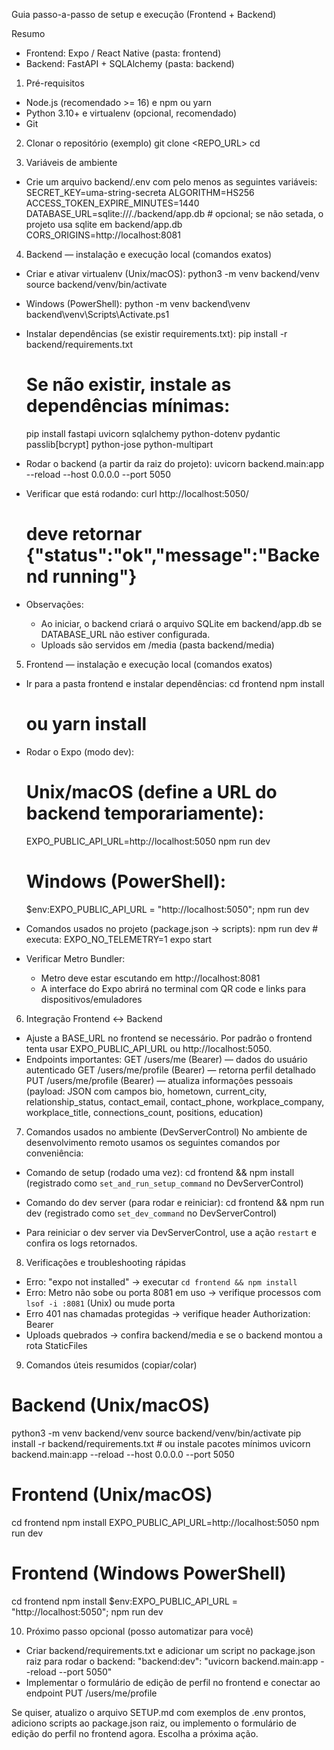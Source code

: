 Guia passo-a-passo de setup e execução (Frontend + Backend)

Resumo
- Frontend: Expo / React Native (pasta: frontend)
- Backend: FastAPI + SQLAlchemy (pasta: backend)

1) Pré-requisitos
- Node.js (recomendado >= 16) e npm ou yarn
- Python 3.10+ e virtualenv (opcional, recomendado)
- Git

2) Clonar o repositório (exemplo)
  git clone <REPO_URL>
  cd <repo-folder>

3) Variáveis de ambiente
- Crie um arquivo backend/.env com pelo menos as seguintes variáveis:
  SECRET_KEY=uma-string-secreta
  ALGORITHM=HS256
  ACCESS_TOKEN_EXPIRE_MINUTES=1440
  DATABASE_URL=sqlite:///./backend/app.db  # opcional; se não setada, o projeto usa sqlite em backend/app.db
  CORS_ORIGINS=http://localhost:8081

4) Backend — instalação e execução local (comandos exatos)
- Criar e ativar virtualenv (Unix/macOS):
  python3 -m venv backend/venv
  source backend/venv/bin/activate

- Windows (PowerShell):
  python -m venv backend\venv
  backend\venv\Scripts\Activate.ps1

- Instalar dependências (se existir requirements.txt):
  pip install -r backend/requirements.txt
  # Se não existir, instale as dependências mínimas:
  pip install fastapi uvicorn sqlalchemy python-dotenv pydantic passlib[bcrypt] python-jose python-multipart

- Rodar o backend (a partir da raiz do projeto):
  uvicorn backend.main:app --reload --host 0.0.0.0 --port 5050

- Verificar que está rodando:
  curl http://localhost:5050/
  # deve retornar {"status":"ok","message":"Backend running"}

- Observações:
  - Ao iniciar, o backend criará o arquivo SQLite em backend/app.db se DATABASE_URL não estiver configurada.
  - Uploads são servidos em /media (pasta backend/media)

5) Frontend — instalação e execução local (comandos exatos)
- Ir para a pasta frontend e instalar dependências:
  cd frontend
  npm install
  # ou yarn install

- Rodar o Expo (modo dev):
  # Unix/macOS (define a URL do backend temporariamente):
  EXPO_PUBLIC_API_URL=http://localhost:5050 npm run dev

  # Windows (PowerShell):
  $env:EXPO_PUBLIC_API_URL = "http://localhost:5050"; npm run dev

- Comandos usados no projeto (package.json -> scripts):
  npm run dev  # executa: EXPO_NO_TELEMETRY=1 expo start

- Verificar Metro Bundler:
  - Metro deve estar escutando em http://localhost:8081
  - A interface do Expo abrirá no terminal com QR code e links para dispositivos/emuladores

6) Integração Frontend ↔ Backend
- Ajuste a BASE_URL no frontend se necessário. Por padrão o frontend tenta usar EXPO_PUBLIC_API_URL ou http://localhost:5050.
- Endpoints importantes:
  GET /users/me (Bearer) — dados do usuário autenticado
  GET /users/me/profile (Bearer) — retorna perfil detalhado
  PUT /users/me/profile (Bearer) — atualiza informações pessoais (payload: JSON com campos bio, hometown, current_city, relationship_status, contact_email, contact_phone, workplace_company, workplace_title, connections_count, positions, education)

7) Comandos usados no ambiente (DevServerControl)
No ambiente de desenvolvimento remoto usamos os seguintes comandos por conveniência:
- Comando de setup (rodado uma vez):
  cd frontend && npm install
  (registrado como `set_and_run_setup_command` no DevServerControl)

- Comando do dev server (para rodar e reiniciar):
  cd frontend && npm run dev
  (registrado como `set_dev_command` no DevServerControl)

- Para reiniciar o dev server via DevServerControl, use a ação `restart` e confira os logs retornados.

8) Verificações e troubleshooting rápidas
- Erro: "expo not installed" → executar `cd frontend && npm install`
- Erro: Metro não sobe ou porta 8081 em uso → verifique processos com `lsof -i :8081` (Unix) ou mude porta
- Erro 401 nas chamadas protegidas → verifique header Authorization: Bearer <token>
- Uploads quebrados → confira backend/media e se o backend montou a rota StaticFiles

9) Comandos úteis resumidos (copiar/colar)
# Backend (Unix/macOS)
python3 -m venv backend/venv
source backend/venv/bin/activate
pip install -r backend/requirements.txt  # ou instale pacotes mínimos
uvicorn backend.main:app --reload --host 0.0.0.0 --port 5050

# Frontend (Unix/macOS)
cd frontend
npm install
EXPO_PUBLIC_API_URL=http://localhost:5050 npm run dev

# Frontend (Windows PowerShell)
cd frontend
npm install
$env:EXPO_PUBLIC_API_URL = "http://localhost:5050"; npm run dev

10) Próximo passo opcional (posso automatizar para você)
- Criar backend/requirements.txt e adicionar um script no package.json raiz para rodar o backend:
  "backend:dev": "uvicorn backend.main:app --reload --port 5050"
- Implementar o formulário de edição de perfil no frontend e conectar ao endpoint PUT /users/me/profile

Se quiser, atualizo o arquivo SETUP.md com exemplos de .env prontos, adiciono scripts ao package.json raiz, ou implemento o formulário de edição do perfil no frontend agora. Escolha a próxima ação.
